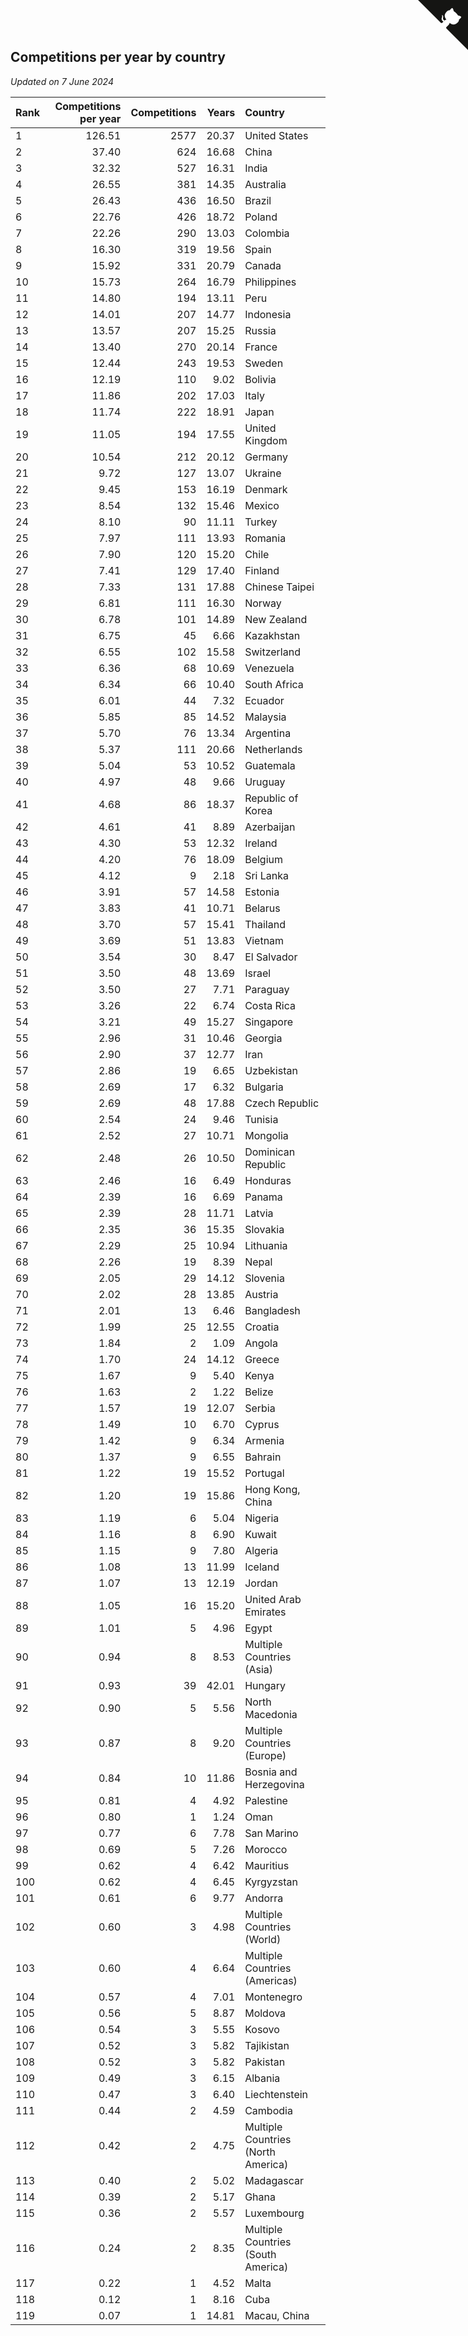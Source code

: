 ## Competitions per year by country

*Updated on  7 June 2024*

| Rank | Competitions per year | Competitions | Years | Country |
| :--- | ---: | ---: | ---: | :--- |
| 1 | 126.51 | 2577 | 20.37 | United States |
| 2 | 37.40 | 624 | 16.68 | China |
| 3 | 32.32 | 527 | 16.31 | India |
| 4 | 26.55 | 381 | 14.35 | Australia |
| 5 | 26.43 | 436 | 16.50 | Brazil |
| 6 | 22.76 | 426 | 18.72 | Poland |
| 7 | 22.26 | 290 | 13.03 | Colombia |
| 8 | 16.30 | 319 | 19.56 | Spain |
| 9 | 15.92 | 331 | 20.79 | Canada |
| 10 | 15.73 | 264 | 16.79 | Philippines |
| 11 | 14.80 | 194 | 13.11 | Peru |
| 12 | 14.01 | 207 | 14.77 | Indonesia |
| 13 | 13.57 | 207 | 15.25 | Russia |
| 14 | 13.40 | 270 | 20.14 | France |
| 15 | 12.44 | 243 | 19.53 | Sweden |
| 16 | 12.19 | 110 | 9.02 | Bolivia |
| 17 | 11.86 | 202 | 17.03 | Italy |
| 18 | 11.74 | 222 | 18.91 | Japan |
| 19 | 11.05 | 194 | 17.55 | United Kingdom |
| 20 | 10.54 | 212 | 20.12 | Germany |
| 21 | 9.72 | 127 | 13.07 | Ukraine |
| 22 | 9.45 | 153 | 16.19 | Denmark |
| 23 | 8.54 | 132 | 15.46 | Mexico |
| 24 | 8.10 | 90 | 11.11 | Turkey |
| 25 | 7.97 | 111 | 13.93 | Romania |
| 26 | 7.90 | 120 | 15.20 | Chile |
| 27 | 7.41 | 129 | 17.40 | Finland |
| 28 | 7.33 | 131 | 17.88 | Chinese Taipei |
| 29 | 6.81 | 111 | 16.30 | Norway |
| 30 | 6.78 | 101 | 14.89 | New Zealand |
| 31 | 6.75 | 45 | 6.66 | Kazakhstan |
| 32 | 6.55 | 102 | 15.58 | Switzerland |
| 33 | 6.36 | 68 | 10.69 | Venezuela |
| 34 | 6.34 | 66 | 10.40 | South Africa |
| 35 | 6.01 | 44 | 7.32 | Ecuador |
| 36 | 5.85 | 85 | 14.52 | Malaysia |
| 37 | 5.70 | 76 | 13.34 | Argentina |
| 38 | 5.37 | 111 | 20.66 | Netherlands |
| 39 | 5.04 | 53 | 10.52 | Guatemala |
| 40 | 4.97 | 48 | 9.66 | Uruguay |
| 41 | 4.68 | 86 | 18.37 | Republic of Korea |
| 42 | 4.61 | 41 | 8.89 | Azerbaijan |
| 43 | 4.30 | 53 | 12.32 | Ireland |
| 44 | 4.20 | 76 | 18.09 | Belgium |
| 45 | 4.12 | 9 | 2.18 | Sri Lanka |
| 46 | 3.91 | 57 | 14.58 | Estonia |
| 47 | 3.83 | 41 | 10.71 | Belarus |
| 48 | 3.70 | 57 | 15.41 | Thailand |
| 49 | 3.69 | 51 | 13.83 | Vietnam |
| 50 | 3.54 | 30 | 8.47 | El Salvador |
| 51 | 3.50 | 48 | 13.69 | Israel |
| 52 | 3.50 | 27 | 7.71 | Paraguay |
| 53 | 3.26 | 22 | 6.74 | Costa Rica |
| 54 | 3.21 | 49 | 15.27 | Singapore |
| 55 | 2.96 | 31 | 10.46 | Georgia |
| 56 | 2.90 | 37 | 12.77 | Iran |
| 57 | 2.86 | 19 | 6.65 | Uzbekistan |
| 58 | 2.69 | 17 | 6.32 | Bulgaria |
| 59 | 2.69 | 48 | 17.88 | Czech Republic |
| 60 | 2.54 | 24 | 9.46 | Tunisia |
| 61 | 2.52 | 27 | 10.71 | Mongolia |
| 62 | 2.48 | 26 | 10.50 | Dominican Republic |
| 63 | 2.46 | 16 | 6.49 | Honduras |
| 64 | 2.39 | 16 | 6.69 | Panama |
| 65 | 2.39 | 28 | 11.71 | Latvia |
| 66 | 2.35 | 36 | 15.35 | Slovakia |
| 67 | 2.29 | 25 | 10.94 | Lithuania |
| 68 | 2.26 | 19 | 8.39 | Nepal |
| 69 | 2.05 | 29 | 14.12 | Slovenia |
| 70 | 2.02 | 28 | 13.85 | Austria |
| 71 | 2.01 | 13 | 6.46 | Bangladesh |
| 72 | 1.99 | 25 | 12.55 | Croatia |
| 73 | 1.84 | 2 | 1.09 | Angola |
| 74 | 1.70 | 24 | 14.12 | Greece |
| 75 | 1.67 | 9 | 5.40 | Kenya |
| 76 | 1.63 | 2 | 1.22 | Belize |
| 77 | 1.57 | 19 | 12.07 | Serbia |
| 78 | 1.49 | 10 | 6.70 | Cyprus |
| 79 | 1.42 | 9 | 6.34 | Armenia |
| 80 | 1.37 | 9 | 6.55 | Bahrain |
| 81 | 1.22 | 19 | 15.52 | Portugal |
| 82 | 1.20 | 19 | 15.86 | Hong Kong, China |
| 83 | 1.19 | 6 | 5.04 | Nigeria |
| 84 | 1.16 | 8 | 6.90 | Kuwait |
| 85 | 1.15 | 9 | 7.80 | Algeria |
| 86 | 1.08 | 13 | 11.99 | Iceland |
| 87 | 1.07 | 13 | 12.19 | Jordan |
| 88 | 1.05 | 16 | 15.20 | United Arab Emirates |
| 89 | 1.01 | 5 | 4.96 | Egypt |
| 90 | 0.94 | 8 | 8.53 | Multiple Countries (Asia) |
| 91 | 0.93 | 39 | 42.01 | Hungary |
| 92 | 0.90 | 5 | 5.56 | North Macedonia |
| 93 | 0.87 | 8 | 9.20 | Multiple Countries (Europe) |
| 94 | 0.84 | 10 | 11.86 | Bosnia and Herzegovina |
| 95 | 0.81 | 4 | 4.92 | Palestine |
| 96 | 0.80 | 1 | 1.24 | Oman |
| 97 | 0.77 | 6 | 7.78 | San Marino |
| 98 | 0.69 | 5 | 7.26 | Morocco |
| 99 | 0.62 | 4 | 6.42 | Mauritius |
| 100 | 0.62 | 4 | 6.45 | Kyrgyzstan |
| 101 | 0.61 | 6 | 9.77 | Andorra |
| 102 | 0.60 | 3 | 4.98 | Multiple Countries (World) |
| 103 | 0.60 | 4 | 6.64 | Multiple Countries (Americas) |
| 104 | 0.57 | 4 | 7.01 | Montenegro |
| 105 | 0.56 | 5 | 8.87 | Moldova |
| 106 | 0.54 | 3 | 5.55 | Kosovo |
| 107 | 0.52 | 3 | 5.82 | Tajikistan |
| 108 | 0.52 | 3 | 5.82 | Pakistan |
| 109 | 0.49 | 3 | 6.15 | Albania |
| 110 | 0.47 | 3 | 6.40 | Liechtenstein |
| 111 | 0.44 | 2 | 4.59 | Cambodia |
| 112 | 0.42 | 2 | 4.75 | Multiple Countries (North America) |
| 113 | 0.40 | 2 | 5.02 | Madagascar |
| 114 | 0.39 | 2 | 5.17 | Ghana |
| 115 | 0.36 | 2 | 5.57 | Luxembourg |
| 116 | 0.24 | 2 | 8.35 | Multiple Countries (South America) |
| 117 | 0.22 | 1 | 4.52 | Malta |
| 118 | 0.12 | 1 | 8.16 | Cuba |
| 119 | 0.07 | 1 | 14.81 | Macau, China |


<a href="https://github.com/JustinTimeCuber/wca_statistics" class="github-corner" aria-label="View source on Github"><svg width="80" height="80" viewBox="0 0 250 250" style="fill:#151513; color:#fff; position: absolute; top: 0; border: 0; right: 0;" aria-hidden="true"><path d="M0,0 L115,115 L130,115 L142,142 L250,250 L250,0 Z"></path><path d="M128.3,109.0 C113.8,99.7 119.0,89.6 119.0,89.6 C122.0,82.7 120.5,78.6 120.5,78.6 C119.2,72.0 123.4,76.3 123.4,76.3 C127.3,80.9 125.5,87.3 125.5,87.3 C122.9,97.6 130.6,101.9 134.4,103.2" fill="currentColor" style="transform-origin: 130px 106px;" class="octo-arm"></path><path d="M115.0,115.0 C114.9,115.1 118.7,116.5 119.8,115.4 L133.7,101.6 C136.9,99.2 139.9,98.4 142.2,98.6 C133.8,88.0 127.5,74.4 143.8,58.0 C148.5,53.4 154.0,51.2 159.7,51.0 C160.3,49.4 163.2,43.6 171.4,40.1 C171.4,40.1 176.1,42.5 178.8,56.2 C183.1,58.6 187.2,61.8 190.9,65.4 C194.5,69.0 197.7,73.2 200.1,77.6 C213.8,80.2 216.3,84.9 216.3,84.9 C212.7,93.1 206.9,96.0 205.4,96.6 C205.1,102.4 203.0,107.8 198.3,112.5 C181.9,128.9 168.3,122.5 157.7,114.1 C157.9,116.9 156.7,120.9 152.7,124.9 L141.0,136.5 C139.8,137.7 141.6,141.9 141.8,141.8 Z" fill="currentColor" class="octo-body"></path></svg></a><style>.github-corner:hover .octo-arm{animation:octocat-wave 560ms ease-in-out}@keyframes octocat-wave{0%,100%{transform:rotate(0)}20%,60%{transform:rotate(-25deg)}40%,80%{transform:rotate(10deg)}}@media (max-width:500px){.github-corner:hover .octo-arm{animation:none}.github-corner .octo-arm{animation:octocat-wave 560ms ease-in-out}}</style>
